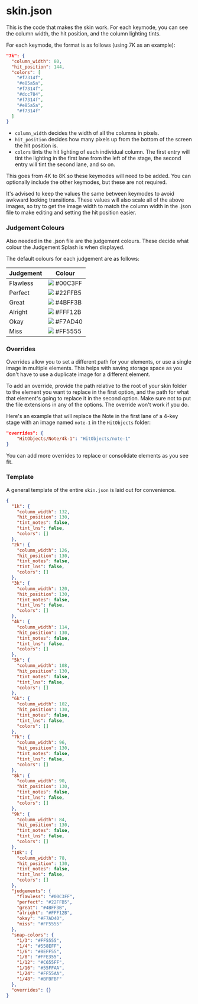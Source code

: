 # skin.json
This is the code that makes the skin work. For each keymode, you can see the column width, the hit position, and the column lighting tints.

For each keymode, the format is as follows (using 7K as an example):

```json
"7k": {
  "column_width": 80,
  "hit_position": 144,
  "colors": [
    "#f7314f",
    "#e85a5a",
    "#f7314f",
    "#dcc784",
    "#f7314f",
    "#e85a5a",
    "#f7314f"
  ]
}
```

- `column_width` decides the width of all the columns in pixels.
- `hit_position` decides how many pixels up from the bottom of the screen the hit position is.
- `colors` tints the hit lighting of each individual column. The first entry will tint the lighting in the first lane from the left of the stage, the second entry will tint the second lane, and so on.

This goes from 4K to 8K so these keymodes will need to be added. You can optionally include the other keymodes, but these are not required.

It's advised to keep the values the same between keymodes to avoid awkward looking transitions. These values will also scale all of the above images, so try to get the image width to match the column width in the .json file to make editing and setting the hit position easier.

### Judgement Colours
Also needed in the .json file are the judgement colours. These decide what colour the Judgement Splash is when displayed.

The default colours for each judgement are as follows:

|Judgement|Colour|
|---|---|
|Flawless|![](https://singlecolorimage.com/get/00C3FF/10x10) #00C3FF|
|Perfect|![](https://singlecolorimage.com/get/22ffb5/10x10) #22FFB5|
|Great|![](https://singlecolorimage.com/get/4bff3b/10x10) #4BFF3B|
|Alright|![](https://singlecolorimage.com/get/fff12b/10x10) #FFF12B|
|Okay|![](https://singlecolorimage.com/get/f7ad40/10x10) #F7AD40|
|Miss|![](https://singlecolorimage.com/get/ff5555/10x10) #FF5555|

### Overrides
Overrides allow you to set a different path for your elements, or use a single image in multiple elements. This helps with saving storage space as you don't have to use a duplicate image for a different element.

To add an override, provide the path relative to the root of your skin folder to the element you want to replace in the first option, and the path for what that element's going to replace it in the second option. Make sure not to put the file extensions in any of the options. The override won't work if you do.

Here's an example that will replace the Note in the first lane of a 4-key stage with an image named `note-1` in the `HitObjects` folder:

```json
"overrides": {
    "HitObjects/Note/4k-1": "HitObjects/note-1"
}
```

You can add more overrides to replace or consolidate elements as you see fit.

### Template
A general template of the entire `skin.json` is laid out for convenience.
```json
{
  "1k": {
    "column_width": 132,
    "hit_position": 130,
    "tint_notes": false,
    "tint_lns": false,
    "colors": []
  },
  "2k": {
    "column_width": 126,
    "hit_position": 130,
    "tint_notes": false,
    "tint_lns": false,
    "colors": []
  },
  "3k": {
    "column_width": 120,
    "hit_position": 130,
    "tint_notes": false,
    "tint_lns": false,
    "colors": []
  },
  "4k": {
    "column_width": 114,
    "hit_position": 130,
    "tint_notes": false,
    "tint_lns": false,
    "colors": []
  },
  "5k": {
    "column_width": 108,
    "hit_position": 130,
    "tint_notes": false,
    "tint_lns": false,
    "colors": []
  },
  "6k": {
    "column_width": 102,
    "hit_position": 130,
    "tint_notes": false,
    "tint_lns": false,
    "colors": []
  },
  "7k": {
    "column_width": 96,
    "hit_position": 130,
    "tint_notes": false,
    "tint_lns": false,
    "colors": []
  },
  "8k": {
    "column_width": 90,
    "hit_position": 130,
    "tint_notes": false,
    "tint_lns": false,
    "colors": []
  },
  "9k": {
    "column_width": 84,
    "hit_position": 130,
    "tint_notes": false,
    "tint_lns": false,
    "colors": []
  },
  "10k": {
    "column_width": 78,
    "hit_position": 130,
    "tint_notes": false,
    "tint_lns": false,
    "colors": []
  },
  "judgements": {
    "flawless": "#00C3FF",
    "perfect": "#22FFB5",
    "great": "#4BFF3B",
    "alright": "#FFF12B",
    "okay": "#F7AD40",
    "miss": "#FF5555"
  },
  "snap-colors": {
    "1/3": "#FF5555",
    "1/4": "#558EFF",
    "1/6": "#8EFF55",
    "1/8": "#FFE355",
    "1/12": "#C655FF",
    "1/16": "#55FFAA",
    "1/24": "#FF55AA",
    "1/48": "#BFBFBF"
  },
  "overrides": {}
}
```